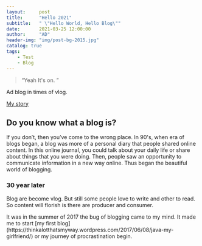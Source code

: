 ```yaml
---
layout:     post
title:      "Hello 2021"
subtitle:   " \"Hello World, Hello Blog\""
date:       2021-03-25 12:00:00
author:     "AD"
header-img: "img/post-bg-2015.jpg"
catalog: true
tags:
    - Test
    - Blog
---
```


> “Yeah It's on. ”


Ad blog in times of vlog.

[My story](#start)

## Do you know what a blog is?

If you don’t, then you’ve come to the wrong place. In 90's, when era of blogs began, a blog was more of a personal diary that people shared online content. In this online journal, you could talk about your daily life or share about things that you were doing. Then, people saw an opportunity to communicate information in a new way online. Thus began the beautiful world of blogging.

### 30 year later

Blog are become vlog. But still some people love to write and other to read. So content will florish is there are producer and consumer.


<p id = "start"></p>
It was in the summer of 2017 the bug of blogging came to my mind. It made me to start [my first blog](https://thinkalotthatsmyway.wordpress.com/2017/06/08/java-my-girlfriend/) or my journey of procrastination begin.